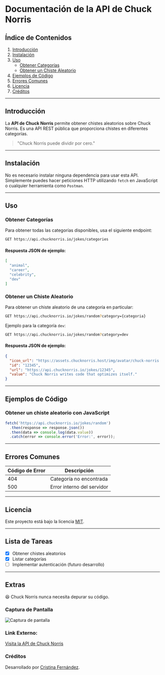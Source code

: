 # Documentación de la API de Chuck Norris

## Índice de Contenidos

1. [Introducción](#introduccion)
2. [Instalación](#instalacion)
3. [Uso](#uso)
   - [Obtener Categorías](#obtener-categorias)
   - [Obtener un Chiste Aleatorio](#obtener-un-chiste-aleatorio)
4. [Ejemplos de Código](#ejemplos-de-codigo)
5. [Errores Comunes](#errores-comunes)
6. [Licencia](#licencia)
6. [Créditos](#creditos)
---

## Introducción

La **API de Chuck Norris** permite obtener chistes aleatorios sobre Chuck Norris. Es una API REST pública que proporciona chistes en diferentes categorías.

> "Chuck Norris puede dividir por cero."

---

## Instalación

No es necesario instalar ninguna dependencia para usar esta API. Simplemente puedes hacer peticiones HTTP utilizando `fetch` en JavaScript o cualquier herramienta como `Postman`.

---

## Uso

### Obtener Categorías

Para obtener todas las categorías disponibles, usa el siguiente endpoint:

```bash
GET https://api.chucknorris.io/jokes/categories
```

#### Respuesta JSON de ejemplo:

```json
[
  "animal",
  "career",
  "celebrity",
  "dev"
]
```

### Obtener un Chiste Aleatorio

Para obtener un chiste aleatorio de una categoría en particular:

```bash
GET https://api.chucknorris.io/jokes/random?category={categoria}
```

Ejemplo para la categoría `dev`:

```bash
GET https://api.chucknorris.io/jokes/random?category=dev
```

#### Respuesta JSON de ejemplo:

```json
{
  "icon_url": "https://assets.chucknorris.host/img/avatar/chuck-norris.png",
  "id": "12345",
  "url": "https://api.chucknorris.io/jokes/12345",
  "value": "Chuck Norris writes code that optimizes itself."
}
```

---

## Ejemplos de Código

### Obtener un chiste aleatorio con JavaScript

```javascript
fetch('https://api.chucknorris.io/jokes/random')
  .then(response => response.json())
  .then(data => console.log(data.value))
  .catch(error => console.error('Error:', error));
```

---

## Errores Comunes

| Código de Error | Descripción |
|-----------------|-------------|
| 404 | Categoría no encontrada |
| 500 | Error interno del servidor |

---

## Licencia

Este proyecto está bajo la licencia [MIT](https://opensource.org/licenses/MIT).

---

## Lista de Tareas

- [x] Obtener chistes aleatorios
- [x] Listar categorías
- [ ] Implementar autenticación (futuro desarrollo)

---

## Extras

😆 Chuck Norris nunca necesita depurar su código.

### Captura de Pantalla  
![Captura de pantalla](https://i.imgur.com/GMz0aMT.png)

### Link Externo:

[Visita la API de Chuck Norris](https://api.chucknorris.io)

### Créditos

Desarrollado por [Cristina Fernández](https://github.com/CristinaFdezFdez/).

